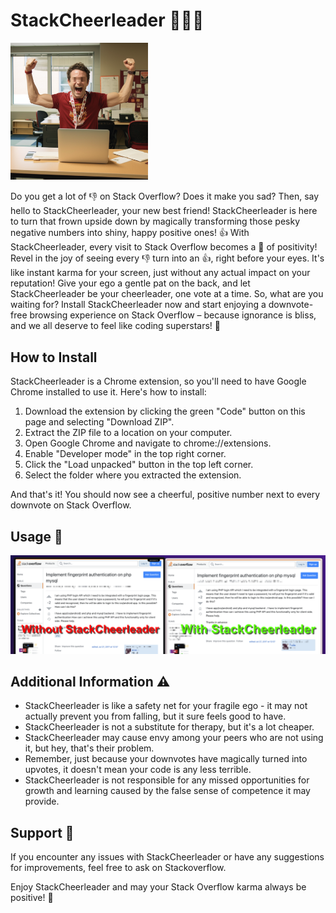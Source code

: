 # StackCheerleader 👑🕺🎉
<img src="assets/header.png" alt="Usage" style="width:220px"><p></p>
Do you get a lot of 👎 on Stack Overflow? Does it make you sad? Then, say hello to StackCheerleader, your new best friend! StackCheerleader is here to turn that frown upside down by magically transforming those pesky negative numbers into shiny, happy positive ones! 👍 With StackCheerleader, every visit to Stack Overflow becomes a 🥳 of positivity! Revel in the joy of seeing every 👎 turn into an 👍, right before your eyes. It's like instant karma for your screen, just without any actual impact on your reputation! Give your ego a gentle pat on the back, and let StackCheerleader be your cheerleader, one vote at a time. So, what are you waiting for? Install StackCheerleader now and start enjoying a downvote-free browsing experience on Stack Overflow – because ignorance is bliss, and we all deserve to feel like coding superstars! 🦸
  


## How to Install

StackCheerleader is a Chrome extension, so you'll need to have Google Chrome installed to use it. Here's how to install:

1. Download the extension by clicking the green "Code" button on this page and selecting "Download ZIP".
2. Extract the ZIP file to a location on your computer.
3. Open Google Chrome and navigate to chrome://extensions.
4. Enable "Developer mode" in the top right corner.
5. Click the "Load unpacked" button in the top left corner.
6. Select the folder where you extracted the extension.

And that's it! You should now see a cheerful, positive number next to every downvote on Stack Overflow.

## Usage 🚀 
![Usage](assets/stack.png)

## Additional Information ⚠️ 

- StackCheerleader is like a safety net for your fragile ego - it may not actually prevent you from falling, but it sure feels good to have.
- StackCheerleader is not a substitute for therapy, but it's a lot cheaper.
- StackCheerleader may cause envy among your peers who are not using it, but hey, that's their problem.
- Remember, just because your downvotes have magically turned into upvotes, it doesn't mean your code is any less terrible.
- StackCheerleader is not responsible for any missed opportunities for growth and learning caused by the false sense of competence it may provide.


## Support 📲 

If you encounter any issues with StackCheerleader or have any suggestions for improvements, feel free to ask on Stackoverflow.

Enjoy StackCheerleader and may your Stack Overflow karma always be positive! 🎉
